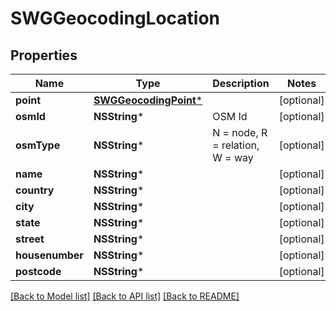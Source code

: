 # SWGGeocodingLocation

## Properties
Name | Type | Description | Notes
------------ | ------------- | ------------- | -------------
**point** | [**SWGGeocodingPoint***](SWGGeocodingPoint.md) |  | [optional] 
**osmId** | **NSString*** | OSM Id | [optional] 
**osmType** | **NSString*** | N &#x3D; node, R &#x3D; relation, W &#x3D; way | [optional] 
**name** | **NSString*** |  | [optional] 
**country** | **NSString*** |  | [optional] 
**city** | **NSString*** |  | [optional] 
**state** | **NSString*** |  | [optional] 
**street** | **NSString*** |  | [optional] 
**housenumber** | **NSString*** |  | [optional] 
**postcode** | **NSString*** |  | [optional] 

[[Back to Model list]](../README.md#documentation-for-models) [[Back to API list]](../README.md#documentation-for-api-endpoints) [[Back to README]](../README.md)


